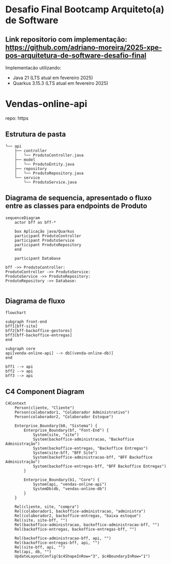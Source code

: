 # Desafio Final Bootcamp Arquiteto(a) de Software

## Link repositorio com implementação: https://github.com/adriano-moreira/2025-xpe-pos-arquitetura-de-software-desafio-final

Implementacão utilizando:
- Java 21 (LTS atual em fevereiro 2025)
- Quarkus 3.15.3 (LTS atual em fevereiro 2025)


# Vendas-online-api

repo: https


## Estrutura de pasta
```
└── api
    ├── controller
    │   └── ProdutoController.java
    ├── model
    │   └── ProdutoEntity.java
    ├── repository
    │   └── ProdutoRepository.java
    └── service
        └── ProdutoService.java
```

## Diagrama de sequencia, apresentado o fluxo entre as classes para endpoints de Produto 
```mermaid
sequenceDiagram
    actor bff as bff-*
        
    box Aplicação java/Quarkus    
    participant ProdutoController
    participant ProdutoService
    participant ProdutoRepository
    end
        
    participant Database

bff ->> ProdutoController: 
ProdutoController ->> ProdutoService: 
ProdutoService ->> ProdutoRepository: 
ProdutoRepository ->> Database: 


```

## Diagrama de fluxo
```mermaid
flowchart

subgraph front-end
bff1[bff-site]
bff2[bff-backoffice-gestores]
bff3[bff-backoffice-entregas]
end

subgraph core
api[venda-online-api] --> db[(venda-online-db)]
end

bff1 --> api
bff2 --> api
bff3 --> api
```


## C4 Component Diagram
```mermaid
C4Context
    Person(cliente, "Cliente")
    Person(colaborador1, "Colaborador Administrativo")
    Person(colaborador2, "Colaborador Estoque")

    Enterprise_Boundary(b0, "Sistema") {
        Enterprise_Boundary(bf, "Font-End") {
            System(site, "site")
            System(backoffice-administracao, "Backoffice Administração")
            System(backoffice-entregas, "Backoffice Entregas")
            System(site-bff, "BFF Site")
            System(backoffice-administracao-bff, "BFF Backoffice Administração")
            System(backoffice-entregas-bff, "BFF Backoffice Entregas")
        }

        Enterprise_Boundary(b1, "Core") {
            System(api, "vendas-online-api")
            SystemDb(db, "vendas-online-db")
        }
    }

    Rel(cliente, site, "compra")
    Rel(colaborador1, backoffice-administracao, "administra")
    Rel(colaborador2, backoffice-entregas, "baixa estoque")
    Rel(site, site-bff, "")
    Rel(backoffice-administracao, backoffice-administracao-bff, "")
    Rel(backoffice-entregas, backoffice-entregas-bff, "")
    
    Rel(backoffice-administracao-bff, api, "")
    Rel(backoffice-entregas-bff, api, "")
    Rel(site-bff, api, "")
    Rel(api, db, "")
    UpdateLayoutConfig($c4ShapeInRow="3", $c4BoundaryInRow="1")
```
